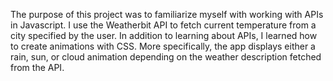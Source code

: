 The purpose of this project was to familiarize myself with working with APIs in Javascript. I use the Weatherbit API to fetch current temperature from a city specified by the user. In addition to learning about APIs, I learned how to create animations with CSS. More specifically, the app displays either a rain, sun, or cloud animation depending on the weather description fetched from the API. 
